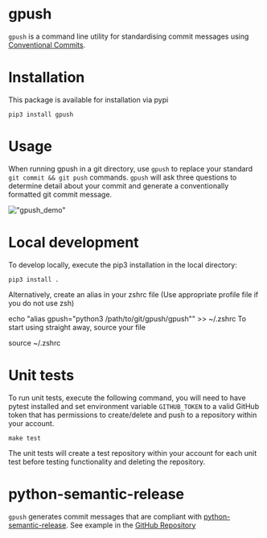 # gpush

`gpush` is a command line utility for standardising commit messages using [Conventional Commits](https://www.conventionalcommits.org/en/v1.0.0/).

# Installation

This package is available for installation via pypi

```
pip3 install gpush
```

# Usage

When running gpush in a git directory, use `gpush` to replace your standard `git commit && git push` commands. `gpush` will ask three questions to determine detail about your commit and generate a conventionally formatted git commit message.

!["gpush_demo"](docs/gpush_demo.gif)

# Local development

To develop locally, execute the pip3 installation in the local directory:

```
pip3 install .
```

Alternatively, create an alias in your zshrc file (Use appropriate profile file if you do not use zsh)

echo "alias gpush=\"python3 /path/to/git/gpush/gpush\"" >> ~/.zshrc
To start using straight away, source your file

source ~/.zshrc

# Unit tests

To run unit tests, execute the following command, you will need to have pytest installed and set environment
variable `GITHUB_TOKEN` to a valid GitHub token that has permissions to create/delete and push to a repository
within your account.

```
make test
```

The unit tests will create a test repository within your account for each unit test before testing functionality and deleting the repository.

# python-semantic-release

`gpush` generates commit messages that are compliant with [python-semantic-release](https://python-semantic-release.readthedocs.io/en/latest/). See example in the [GitHub Repository](https://github.com/tjtharrison/gpush/blob/main/.github/workflows/semver.yaml)
